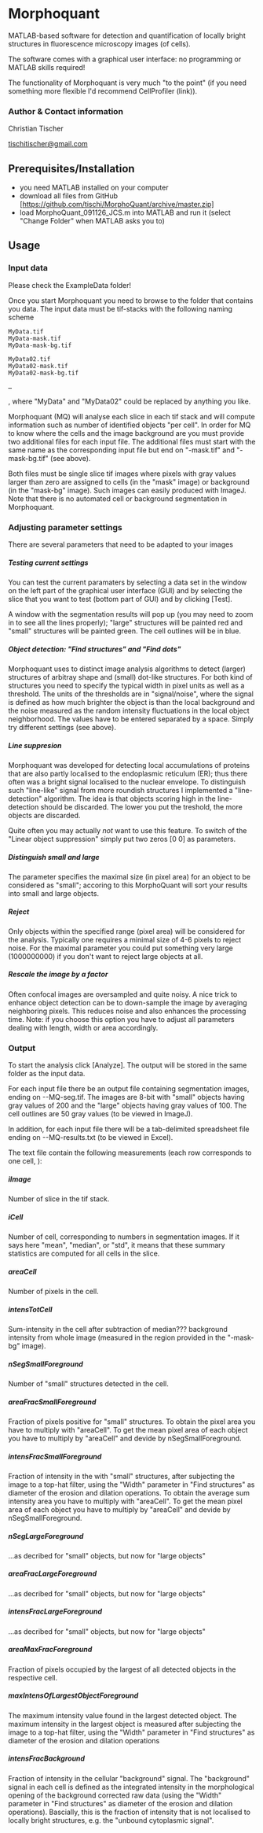 # Morphoquant

MATLAB-based software for detection and quantification of locally bright structures in fluorescence microscopy images (of cells). 

The software comes with a graphical user interface: no programming or MATLAB skills required!

The functionality of Morphoquant is very much "to the point" (if you need something more flexible I'd recommend CellProfiler (link)).


### Author & Contact information

Christian Tischer

tischitischer@gmail.com


## Prerequisites/Installation

- you need MATLAB installed on your computer
- download all files from GitHub [https://github.com/tischi/MorphoQuant/archive/master.zip]
- load MorphoQuant_091126_JCS.m into MATLAB and run it (select "Change Folder" when MATLAB asks you to)


## Usage

### Input data


Please check the ExampleData folder!

Once you start Morphoquant you need to browse to the folder that contains you data. The input data must be tif-stacks with the following naming scheme

	MyData.tif
	MyData-mask.tif
	MyData-mask-bg.tif

	MyData02.tif
	MyData02-mask.tif
	MyData02-mask-bg.tif

	…


, where "MyData" and "MyData02" could be replaced by anything you like. 

Morphoquant (MQ) will analyse each slice in each tif stack and will compute information such as number of identified objects "per cell". In order for MQ to know where the cells and the image background are you must provide two additional files for each input file. The additional files must start with the same name as the corresponding input file but end on "-mask.tif" and "-mask-bg.tif" (see above). 


Both files must be single slice tif images where pixels with gray values larger than zero are assigned to cells (in the "mask" image) or background (in the "mask-bg" image).    Such images can easily produced with ImageJ. Note that there is no automated cell or background segmentation in Morphoquant. 



### Adjusting parameter settings

There are several parameters that need to be adapted to your images

##### Testing current settings

You can test the current paramaters by selecting a data set in the window on the left part of the graphical user interface (GUI) and by selecting the slice that you want to test (bottom part of GUI) and by clicking [Test].

A window with the segmentation results will pop up (you may need to zoom in to see all the lines properly); "large" structures will be painted red and "small" structures will be painted green. The cell outlines will be in blue.

##### Object detection: "Find structures" and "Find dots"

Morphoquant uses to distinct image analysis algorithms to detect (larger) structures of arbitray shape and (small) dot-like structures. For both kind of structures you need to specify the typical width in pixel units as well as a threshold. The units of the thresholds are in "signal/noise", where the signal is defined as how much brighter the object is than the local background and the noise measured as the random intensity fluctuations in the local object neighborhood. The values have to be entered separated by a space. Simply try different settings (see above). 

##### Line suppresion 

Morphoquant was developed for detecting local accumulations of proteins that are also partly localised to the endoplasmic reticulum (ER); thus there often was a bright signal localised to the nuclear envelope. To distinguish such "line-like" signal from more roundish structures I implemented a "line-detection" algorithm. The idea is that objects scoring high in the line-detection should be discarded. The lower you put the treshold, the more objects are discarded. 


Quite often you may actually *not* want to use this feature. To switch of the "Linear object suppression" simply put two zeros [0 0] as parameters.


##### Distinguish small and large

The parameter specifies the maximal size (in pixel area) for an object to be considered as "small"; accoring to this MorphoQuant will sort your results into small and large objects.

##### Reject 

Only objects within the specified range (pixel area) will be considered for the analysis. Typically one requires a minimal size of 4-6 pixels to reject noise. For the maximal parameter you could put something very large (1000000000) if you don't want to reject large objects at all.

##### Rescale the image by a factor

Often confocal images are oversampled and quite noisy. A nice trick to enhance object detection can be to down-sample the image by averaging neighboring pixels. This reduces noise and also enhances the processing time. Note: if you choose this option you have to adjust all parameters dealing with length, width or area accordingly.



### Output

To start the analysis click [Analyze]. The output will be stored in the same folder as the input data.

For each input file there be an output file containing segmentation images, ending on --MQ-seg.tif. The images are 8-bit with  "small" objects having gray values of 200 and the "large" objects having gray values of 100. The cell outlines are 50 gray values (to be viewed in ImageJ).

In addition, for each input file there will be a tab-delimited spreadsheet file ending on --MQ-results.txt (to be viewed in Excel).

The text file contain the following measurements (each row corresponds to one cell, ):

##### iImage	
Number of slice in the tif stack.

##### iCell
Number of cell, corresponding to numbers in segmentation images. If it says here "mean", "median", or "std", it means that these summary statistics are computed for all cells in the slice.


##### areaCell
Number of pixels in the cell.

##### intensTotCell
Sum-intensity in the cell after subtraction of median??? background intensity from whole image (measured in the region provided in the "-mask-bg" image).

##### nSegSmallForeground
Number of "small" structures detected in the cell.

##### areaFracSmallForeground	
Fraction of pixels positive for "small" structures. To obtain the pixel area you have to multiply with "areaCell". To get the mean pixel area of each object you have to multiply by "areaCell" and devide by nSegSmallForeground.

##### intensFracSmallForeground
Fraction of intensity in the with "small" structures, after subjecting the image to a top-hat filter, using the "Width" parameter in "Find structures" as diameter of the erosion and dilation operations. To obtain the average sum intensity area you have to multiply with "areaCell". To get the mean pixel area of each object you have to multiply by "areaCell" and devide by nSegSmallForeground.


##### nSegLargeForeground	
…as decribed for "small" objects, but now for "large objects"

##### areaFracLargeForeground
…as decribed for "small" objects, but now for "large objects"

##### intensFracLargeForeground
…as decribed for "small" objects, but now for "large objects"

##### areaMaxFracForeground
Fraction of pixels occupied by the largest of all detected objects in the respective cell. 

##### maxIntensOfLargestObjectForeground
The maximum intensity value found in the largest detected object. The maximum intensity in the largest object is measured after subjecting the image to a top-hat filter, using the "Width" parameter in "Find structures" as diameter of the erosion and dilation operations	

##### intensFracBackground	
Fraction of intensity in the cellular "background" signal. The "background" signal in each cell is defined as the integrated intensity in the morphological opening of the background corrected raw data (using the "Width" parameter in "Find structures" as diameter of the erosion and dilation operations). Bascially, this is the fraction of intensity that is not localised to locally bright structures, e.g. the "unbound cytoplasmic signal".













 







